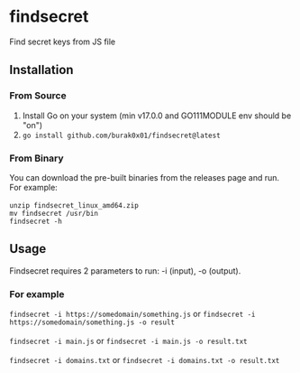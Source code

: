 # findsecret
Find secret keys from JS file

## Installation
### From Source
1. Install Go on your system (min v17.0.0 and GO111MODULE env should be "on")
2. `go install github.com/burak0x01/findsecret@latest`

### From Binary
You can download the pre-built binaries from the releases page and run. For example: </br> </br>
`unzip findsecret_linux_amd64.zip` </br>
`mv findsecret /usr/bin` </br>
`findsecret -h`

## Usage
Findsecret requires 2 parameters to run: -i (input), -o (output).

### For example 
`findsecret -i https://somedomain/something.js` or `findsecret -i https://somedomain/something.js -o result` </br> </br>
`findsecret -i main.js` or `findsecret -i main.js -o result.txt` </br> </br>
`findsecret -i domains.txt` or `findsecret -i domains.txt -o result.txt`
